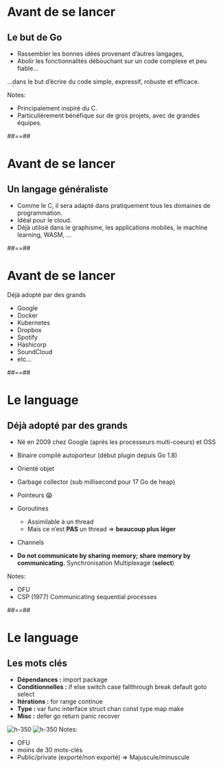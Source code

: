 # Avant de se lancer

## Le but de Go

- Rassembler les bonnes idées provenant d’autres langages,
- Abolir les fonctionnalités débouchant sur un code complexe et peu fiable…

...dans le but d’écrire du code simple, expressif, robuste et efficace.

Notes:

- Principalement inspiré du C.
- Particulièrement bénéfique sur de gros projets, avec de grandes équipes.

##==##

# Avant de se lancer

## Un langage généraliste

- Comme le C, il sera adapté dans pratiquement tous les domaines de programmation.
- Idéal pour le cloud.
- Déjà utilisé dans le graphisme, les applications mobiles, le machine learning, WASM, ...

##==##

# Avant de se lancer

Déjà adopté par des grands

- Google
- Docker
- Kubernetes
- Dropbox
- Spotify
- Hashicorp
- SoundCloud
- etc...

##==##

# Le language

## Déjà adopté par des grands

- Né en 2009 chez Google (après les processeurs multi-coeurs) et OSS
- Binaire compilé autoporteur (début plugin depuis Go 1.8)
- Orienté objet
- Garbage collector (sub millisecond pour 17 Go de heap)
- Pointeurs 😱
- Goroutines

  - Assimilable à un thread
  - Mais ce n’est **PAS** un thread ⇒ **beaucoup plus léger**

- Channels
- **Do not communicate by sharing memory; share memory by communicating.**
  Synchronisation
  Multiplexage (**select**)

Notes:

- OFU
- CSP (1977) Communicating sequential processes

##==##

# Le language

## Les mots clés

- **Dépendances :** import package
- **Conditionnelles :** if else switch case fallthrough break default goto select
- **Itérations :** for range continue
- **Type :** var func interface struct chan const type map make
- **Misc :** defer go return panic recover

![h-350](./assets/go-100/images/fewKeywords.jpg)<!-- .element: class="special-Intro-01-le-but-de-go-bottom-image" -->
![h-350](./assets/go-100/images/i_know.jpg)<!-- .element: class="special-Intro-01-le-but-de-go-bottom-image" -->
Notes:

- OFU
- moins de 30 mots-clés
- Public/private (exporté/non exporté) => Majuscule/minuscule
